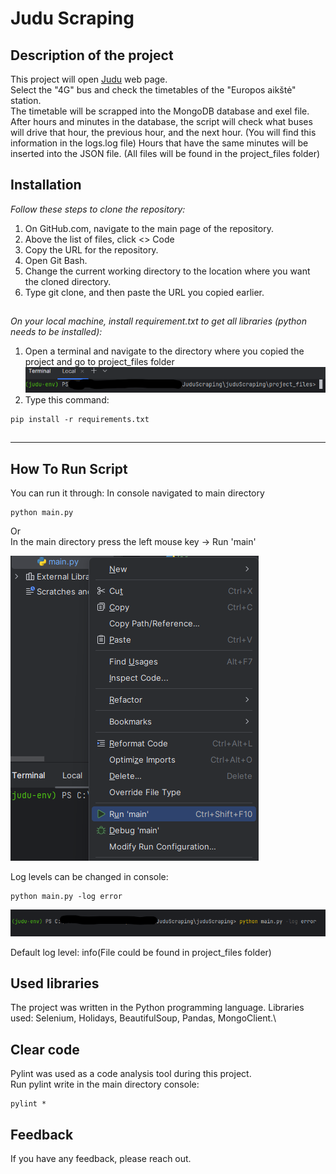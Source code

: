 
# Judu Scraping 

## Description of the project
This project will open [Judu](https://judu.lt/) web page. \
Select the "4G" bus and check the timetables of the "Europos aikštė" station. \
The timetable will be scrapped into the MongoDB database and exel file. \
After hours and minutes in the database, the script will check what buses will drive that hour, the previous hour, 
and the next hour. (You will find this information in the logs.log file) 
Hours that have the same minutes will be inserted into the JSON file. 
(All files will be found in the project_files folder)

## Installation

*Follow these steps to clone the repository:*

1. On GitHub.com, navigate to the main page of the repository.
2. Above the list of files, click <> Code
3. Copy the URL for the repository.
4. Open Git Bash.
5. Change the current working directory to the location where you want the cloned directory.
6. Type git clone, and then paste the URL you copied earlier.
##

*On your local machine, install requirement.txt to get all libraries (python needs to be installed):*

1. Open a terminal and navigate to the directory where you copied the project and go to project_files folder\
    ![img_1.png](project_files/img_1.png)
2. Type this command: 
```
pip install -r requirements.txt
```
##
___


## How To Run Script

You can run it through:
In console navigated to main directory
```
python main.py
```
Or\
In the main directory press the left mouse key -> Run 'main'

![img_2.png](project_files/img_2.png)


Log levels can be changed in console:
```commandline
python main.py -log error
```
![img.png](project_files/img.png)

Default log level: info(File could be found in project_files folder)

## Used libraries

The project was written in the Python programming language.
Libraries used: Selenium, Holidays, BeautifulSoup, Pandas, MongoClient.\

## Clear code
Pylint was used as a code analysis tool during this project.\
Run pylint write in the main directory console: 
```commandline
pylint *
```

## Feedback

If you have any feedback, please reach out.
